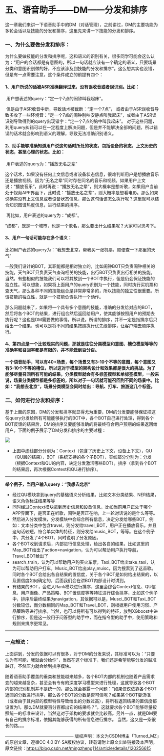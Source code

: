 # 五、语音助手——DM——分发和排序

这一章我们来讲一下语音助手中的DM（对话管理），之前讲过，DM的主要功能为多轮会话以及技能的分发和排序，这里先来讲一下技能的分发和排序。

### 一、为什么要做分发和排序：

​        为什么要做技能的分发和排序呢，这和语义的识别有关，很多同学可能会这么认为：“用户的会话都是有意图的，所以一句话就应该有一个确定的语义，只要场景分类和意图识别做的好，不应该涉及到技能的分发和排序”。这么想其实也没错，但是有一点需要注意，这个条件成立的前提有四个：

#### 1、用户所说的话被ASR准确翻译过来，没有误收音或者误识别。比如：

​    	用户想表述的query：“定一个7点的闹钟叫我起床”。

​    	但是由于ASR收音中断，导致话术被截断：“定一个7点”， 或者由于ASR误收音导致多收了一些环境音：“定一个7点的闹钟别吵安静点叫我起床”，或者由于ASR误识别导致得到的query出现错字：“定一个7点的脑中叫我起床”。 对于这些问题，利用query纠错可以在一定程度上解决问题，但是并不能解决全部的问题，所以错误的话术就会影响到语义的理解，导致无法准确识别语义。

#### 2、助手能够准确知道用户说这句话时所处的状态，包括设备的状态，上文历史的状态，甚至心理的状态。比如：

​    	用户表述的query为：“播放无名之辈”

​    	这个话术，如果没有任何上文信息或者设备状态信息，很难判断用户是想播放音乐还是播放视频，因为“无名之辈”同时存在同名的音乐和视频。如果用户上文说：“播放音乐”，此时再说：“播放无名之辈”，则大概率是想听歌，如果用户当前处于视频APP界面下，此时说：“播放无名之辈”，则大概率是想看电影。那么如果说确实没有上文信息或者设备状态信息，那么这句话该怎么执行呢？这里就可以结合知识图谱热度信息，进行结果的排序。

​    	再比如，用户表述的query为：“成都”。

​    	“成都”，既是一个城市，也是一个歌名，那么要出什么结果呢？大家可以思考下。

#### 3、用户一句话可能存在多个语义：

​    	比如用户表述的query为：“我想去北京，帮我买一张机票，顺便查一下那里的天气”

​    	一般我们设计的BOT，其职能都是相对独立的，比如闹钟BOT只负责闹钟相关的技能，天气BOT只负责天气查询相关的技能，出行BOT只负责出行相关的技能。当然，有些相似的技能我们可以将其放到一个BOT中执行，但是仍会保证技能的独立性。可以想象，如果将上面用户的query识别为一个技能，同时执行买机票和查天气，那么各种不同的技能组合是非常非常多的，所以技能的独立性很重要。所谓技能的独立性，就是一个技能负责执行一个动作。

​    	那么问题就来了，如果将一个具有多个意图的技能，准确的分发给对应的BOT，然后将各个BOT的结果，进行组合然后返回给用户，使其能够按照用户的预期去执行呢？这也是DM需要做的事情。所以说，所谓的排序，并不一定是指排序后只给出一个结果，也可以是将不同的结果按照执行优先级排序，让客户端去顺序执行。

#### 4、第四点是一个比较现实的问题，那就是往往分类模型和意图、槽位模型等等的准确率和召回率都是有限的，并不能做到百分百。

​    	**一个语音助手，可以有40+场景，每个场景又有3-10个不等的意图，每个意图又有5-10个不等的槽位，所以这对于模型的架构设计和效果都是很大的挑战。为了能够尽量召回所有可能的结果，分类模型就会有多标签模型和单标签模型，一般来说，场景分类模型都是多标签的，所以对于一句话就可能召回到不同的场景中。比如：“我想去北京”，场景分类模型会同时给出：导航、打车、旅游这几个标签。**

### 二、如何进行分发和排序：

​        基于上面的原因，DM的分发和排序就显得尤为重要，DM的分发要能够保证把这句query分发给所有可能能够执行的BOT中，各个BOT自己进行处理，得到各个BOT反馈的结果后，DM的排序又要能够准确的将最终符合用户预期的结果返回给用户。下面的例子展示了DM分发和排序的主要过程：

![](..\..\\images\语音助手_DM分发和排序.jpg)

* 上图中虚线部分分别为：Context（包含了历史上下文，设备上下文），QU（QU层的结果），BOT（系统支持的各个子BOT），实线部分分别为：分发（根据Context和QU的内容，决定分发激活哪些BOT），排序（拿到各个BOT的结果后，再次根据Context和QU进行排序）。

----

**举个例子，当用户输入query：“我想去北京”**

* 经过QU模块拿到query的基础语义分析结果，比如文本分类结果、NER结果，语义角色标注结果等等
* 同时经过Context模块拿到历史信息和设备信息，比如当前用户正处于哪个APP界面下，是否正在听歌，闹钟是否正在响，上一轮对话说的是什么等等。
* 然后进入分发模块，分发模块中会综合所有信息，决定分发给哪些BOT，例如：文本分类中包含travel，则分发给travel_BOT，用户正在播放音乐，并且这句话较短，符合单实体的特征，则分发给music_BOT，等等。在这个例子中，共分发了4个BOT，同时说明了分发原因。
* 各个BOT收到请求后，内部进行信息处理，给出各自的结果，比如这里的Map_BOT给出了action=navigation，认为可以帮助用户执行导航，Travel_BOT给出了
* search_train，认为可以帮助用户购买火车票，Taxi_BOT给出take_taxi，认为可以帮助用户打车，Music_BOT给出play_muisc，因为搜索到了这首歌。同时各个BOT会给出各自结果的置信度，关于各个BOT是如何给出结果的，以及置信度如何确定的，后面我们会在讲BOT内部设计时讲到。
* 有结果的BOT，会进入Rank模块进行排序，这里会综合Context信息、QU信息、用户画像、产品策略、BOT置信度等等特征进行综合排序，比如这个例子中，排序后最终结果为navigation，其依据可以是，Musci_BOT和Taxi_BOT分数较低，而分数相同的Map_BOT和Travel_BOT，则根据用户使用习惯、产品策略等进行排序。当然，也可以将所有可以得到的特征，放到XGboost中进行排序，但是这一般用于问答型的助手中，而在指令型的助手中，使用策略和规则来排序更常见。

---

### 一点想法：

​        上面讲到，分发的依据可以有很多，对于DM的分发来说，其标准可以为：“只要认为有可能，我就会分给你”，当然在这个标准下，我们还是希望能够分发的越准越好，不然压力就会给到排序模块。

​    	随着语音助手覆盖的垂类和技能越来越多，各个BOT内部的机制也随着产品需求变的越来越复杂，甚至会有专有的深度学习模型来进行处理，这就导致各个BOT内部的识别机制并不是统一的，那么就会暴露一个问题：“如果仅仅依靠各个BOT返回的分数进行排序，那么各个BOT的分数是否可信呢？如果某个BOT耍流氓（或者由于其内部的模型特性导致给出的分数过高），将所有返回结果的置信度都设置为1，那么DM就要百分百都出它的结果吗？”。这就要求各个BOT能够尽量按照统一的标准来设计，当然这对于架构的要求就会比较高。另外一点，就是DM要有自己的排序标准，依据其能够获得的所有信息进行排序。 当然，这又是一条很长的路。。。

————————————————
版权声明：本文为CSDN博主「Turned_MZ」的原创文章，遵循CC 4.0 BY-SA版权协议，转载请附上原文出处链接及本声明。
原文链接：https://blog.csdn.net/mingzheng114/article/details/120256615